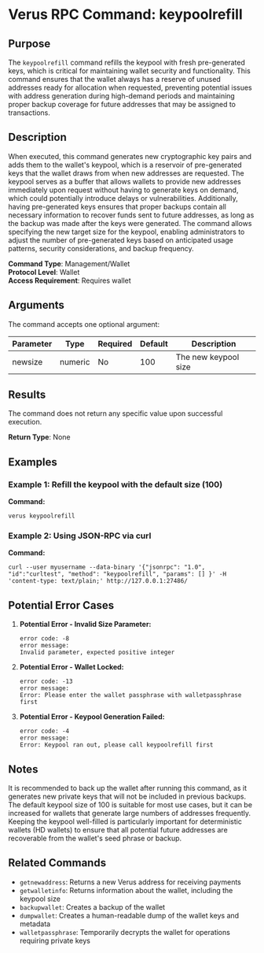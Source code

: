# Verus RPC Command: keypoolrefill

## Purpose
The `keypoolrefill` command refills the keypool with fresh pre-generated keys, which is critical for maintaining wallet security and functionality. This command ensures that the wallet always has a reserve of unused addresses ready for allocation when requested, preventing potential issues with address generation during high-demand periods and maintaining proper backup coverage for future addresses that may be assigned to transactions.

## Description
When executed, this command generates new cryptographic key pairs and adds them to the wallet's keypool, which is a reservoir of pre-generated keys that the wallet draws from when new addresses are requested. The keypool serves as a buffer that allows wallets to provide new addresses immediately upon request without having to generate keys on demand, which could potentially introduce delays or vulnerabilities. Additionally, having pre-generated keys ensures that proper backups contain all necessary information to recover funds sent to future addresses, as long as the backup was made after the keys were generated. The command allows specifying the new target size for the keypool, enabling administrators to adjust the number of pre-generated keys based on anticipated usage patterns, security considerations, and backup frequency.

**Command Type**: Management/Wallet  
**Protocol Level**: Wallet  
**Access Requirement**: Requires wallet

## Arguments
The command accepts one optional argument:

| Parameter | Type | Required | Default | Description |
|-----------|------|----------|---------|-------------|
| newsize | numeric | No | 100 | The new keypool size |

## Results
The command does not return any specific value upon successful execution.

**Return Type**: None

## Examples

### Example 1: Refill the keypool with the default size (100)

**Command:**
```
verus keypoolrefill
```

### Example 2: Using JSON-RPC via curl

**Command:**
```
curl --user myusername --data-binary '{"jsonrpc": "1.0", "id":"curltest", "method": "keypoolrefill", "params": [] }' -H 'content-type: text/plain;' http://127.0.0.1:27486/
```

## Potential Error Cases

1. **Potential Error - Invalid Size Parameter:**
   ```
   error code: -8
   error message:
   Invalid parameter, expected positive integer
   ```

2. **Potential Error - Wallet Locked:**
   ```
   error code: -13
   error message:
   Error: Please enter the wallet passphrase with walletpassphrase first
   ```

3. **Potential Error - Keypool Generation Failed:**
   ```
   error code: -4
   error message:
   Error: Keypool ran out, please call keypoolrefill first
   ```

## Notes
It is recommended to back up the wallet after running this command, as it generates new private keys that will not be included in previous backups. The default keypool size of 100 is suitable for most use cases, but it can be increased for wallets that generate large numbers of addresses frequently. Keeping the keypool well-filled is particularly important for deterministic wallets (HD wallets) to ensure that all potential future addresses are recoverable from the wallet's seed phrase or backup.

## Related Commands
- `getnewaddress`: Returns a new Verus address for receiving payments
- `getwalletinfo`: Returns information about the wallet, including the keypool size
- `backupwallet`: Creates a backup of the wallet
- `dumpwallet`: Creates a human-readable dump of the wallet keys and metadata
- `walletpassphrase`: Temporarily decrypts the wallet for operations requiring private keys
